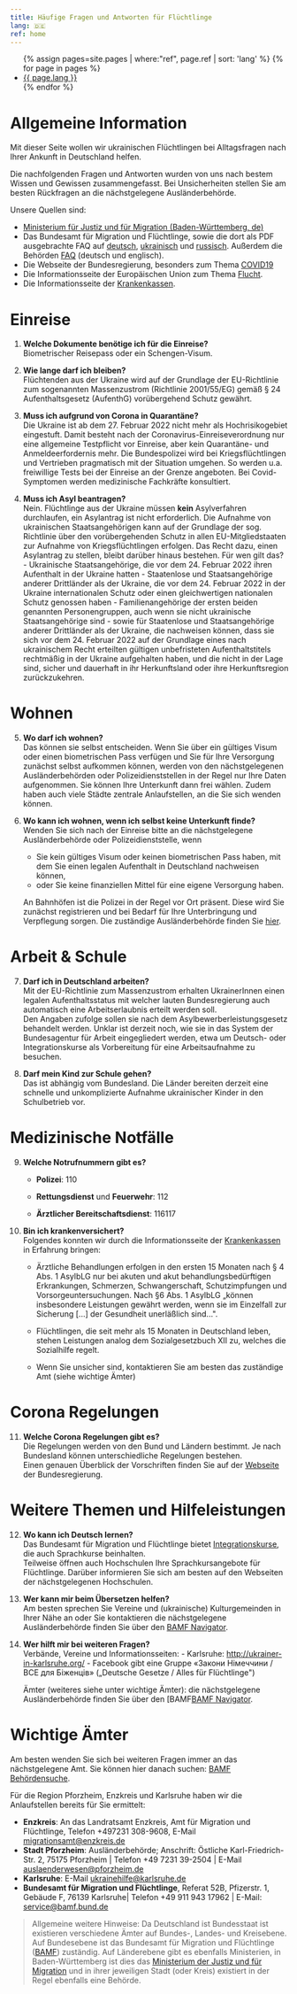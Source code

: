 ```yaml
---
title: Häufige Fragen und Antworten für Flüchtlinge
lang: 🇩🇪
ref: home
---
```


<ul>
{% assign pages=site.pages | where:"ref", page.ref | sort: 'lang' %}
{% for page in pages %}
  <li>
    <a href="{{ page.url }}" class="{{ page.lang }}">{{ page.lang }}</a>
  </li>
{% endfor %}
</ul>


# Allgemeine Information 

Mit dieser Seite wollen wir ukrainischen Flüchtlingen bei Alltagsfragen nach Ihrer Ankunft in Deutschland helfen.

Die nachfolgenden Fragen und Antworten wurden von uns nach bestem Wissen
und Gewissen zusammengefasst. Bei Unsicherheiten stellen Sie am besten
Rückfragen an die nächstgelegene Ausländerbehörde.

Unsere Quellen sind:

  - [Ministerium für Justiz und für Migration (Baden-Württemberg,
    de)](https://www.justiz-bw.de/,Lde/Startseite/Auslaender+und+Fluechtlingspolitik/FAQ)
  - Das Bundesamt für Migration und Flüchtlinge, sowie die dort als PDF
    ausgebrachte FAQ auf
    [deutsch](https://www.bamf.de/SharedDocs/Anlagen/DE/AsylFluechtlingsschutz/faq-ukraine.pdf;jsessionid=ED6AE97498A9147C1AF75EF04FF0D880.intranet381?__blob=publicationFile&v=13),
    [ukrainisch](https://www.bamf.de/SharedDocs/Anlagen/DE/AsylFluechtlingsschutz/faq-ukraine-ukr.pdf?__blob=publicationFile&v=10) und [russisch](https://www.bamf.de/SharedDocs/Anlagen/DE/AsylFluechtlingsschutz/faq-ukraine-ru.pdf?__blob=publicationFile&v=11). Außerdem die Behörden [FAQ](https://bamf-navi.bamf.de/de/FAQs/) (deutsch und englisch).
  - Die Webseite der Bundesregierung, besonders zum Thema
    [COVID19](https://www.bundesregierung.de/breg-de/themen/coronavirus/corona-regeln-und-einschrankungen-1734724)
  - Die Informationsseite der Europäischen Union zum Thema [Flucht](https://ec.europa.eu/info/strategy/priorities-2019-2024/stronger-europe-world/eu-solidarity-ukraine/eu-assistance-ukraine/information-people-fleeing-war-ukraine_en).
  - Die Informationsseite der [Krankenkassen](https://www.krankenkassenzentrale.de/wiki/fluechtlinge).

# Einreise

  1. **Welche Dokumente benötige ich für die Einreise?** <br>
      Biometrischer Reisepass oder ein Schengen-Visum.

  2. **Wie lange darf ich bleiben?**<br> Flüchtenden aus der Ukraine wird auf der Grundlage der
    EU-Richtlinie zum sogenannten Massenzustrom (Richtlinie 2001/55/EG) gemäß § 24 Aufenthaltsgesetz (AufenthG) vorübergehend Schutz gewährt.

  3. **Muss ich aufgrund von Corona in Quarantäne?**<br> Die Ukraine ist ab dem 27. Februar 2022 nicht mehr als Hochrisikogebiet eingestuft. Damit besteht nach der Coronavirus-Einreiseverordnung nur eine allgemeine Testpflicht vor Einreise, aber kein Quarantäne- und Anmeldeerfordernis mehr. Die Bundespolizei wird bei Kriegsflüchtlingen und Vertrieben pragmatisch mit der Situation umgehen. So werden u.a. freiwillige Tests bei der Einreise an der Grenze angeboten. Bei Covid-Symptomen werden medizinische Fachkräfte konsultiert.

  4. **Muss ich Asyl beantragen?** <br>Nein. Flüchtlinge aus der Ukraine müssen **kein** Asylverfahren durchlaufen, ein Asylantrag ist nicht erforderlich. Die Aufnahme von ukrainischen Staatsangehörigen kann auf der Grundlage der sog. Richtlinie über den vorübergehenden Schutz in allen EU-Mitgliedstaaten zur Aufnahme von Kriegsflüchtlingen erfolgen. Das Recht dazu, einen Asylantrag zu stellen, bleibt darüber hinaus bestehen. Für wen gilt das?
    - Ukrainische Staatsangehörige, die vor dem 24. Februar 2022 ihren Aufenthalt in der Ukraine hatten
    - Staatenlose und Staatsangehörige anderer Drittländer als der Ukraine, die vor dem 24. Februar 2022 in der Ukraine internationalen Schutz oder einen gleichwertigen nationalen Schutz genossen haben
    - Familienangehörige der ersten beiden genannten Personengruppen, auch wenn sie nicht ukrainische Staatsangehörige sind
    - sowie für Staatenlose und Staatsangehörige anderer Drittländer als der Ukraine, die nachweisen können, dass sie sich vor dem 24. Februar 2022 auf der Grundlage eines nach ukrainischem Recht erteilten gültigen unbefristeten Aufenthaltstitels rechtmäßig in der Ukraine aufgehalten haben, und die nicht in  der Lage sind, sicher und dauerhaft in ihr Herkunftsland oder ihre Herkunftsregion zurückzukehren.

# Wohnen

  5. **Wo darf ich wohnen?** <br> Das können sie selbst entscheiden. Wenn Sie über ein gültiges Visum oder einen biometrischen Pass verfügen und Sie für Ihre Versorgung zunächst selbst aufkommen können, werden von den nächstgelegenen Ausländerbehörden oder Polizeidienststellen in der Regel nur Ihre Daten aufgenommen. Sie können Ihre Unterkunft dann frei wählen. Zudem haben auch viele Städte zentrale Anlaufstellen, an die Sie sich wenden können.

  6. **Wo kann ich wohnen, wenn ich selbst keine Unterkunft finde?**  
  Wenden Sie sich nach der Einreise bitte an die nächstgelegene Ausländerbehörde oder Polizeidienststelle, wenn   
      - Sie kein gültiges Visum oder keinen biometrischen Pass haben, mit dem Sie einen legalen Aufenthalt in Deutschland nachweisen können,
      - oder Sie keine finanziellen Mittel für eine eigene Versorgung haben.  
<ul> 
<li style="list-style-type: none;">An Bahnhöfen ist die Polizei in der Regel vor Ort präsent. Diese wird Sie zunächst registrieren und bei Bedarf für Ihre Unterbringung und Verpflegung sorgen. Die zuständige Ausländerbehörde finden Sie <a href="[url](https://bamf-navi.bamf.de/de/Themen/Behoerden/)">hier</a>. </li> </ul>

# Arbeit & Schule

  7. **Darf ich in Deutschland arbeiten?** <br>Mit der EU-Richtlinie zum Massenzustrom erhalten UkrainerInnen einen legalen Aufenthaltsstatus mit welcher lauten Bundesregierung auch automatisch eine Arbeitserlaubnis erteilt werden soll.<br> Den Angaben zufolge sollen sie nach dem Asylbewerberleistungsgesetz behandelt werden. Unklar ist derzeit noch, wie sie in das System der Bundesagentur für Arbeit eingegliedert werden, etwa um Deutsch- oder Integrationskurse als Vorbereitung für eine Arbeitsaufnahme zu besuchen.

  8. **Darf mein Kind zur Schule gehen?** <br> Das ist abhängig vom Bundesland. Die Länder bereiten derzeit eine schnelle und unkomplizierte Aufnahme ukrainischer Kinder in den Schulbetrieb vor.

# Medizinische Notfälle

9.  **Welche Notrufnummern gibt es?**

    -   **Polizei**: 110

    -   **Rettungsdienst** und **Feuerwehr**: 112

    -   **Ärztlicher Bereitschaftsdienst**: 116117

10. **Bin ich krankenversichert?** <br>Folgendes konnten wir durch die Informationsseite der [Krankenkassen](https://www.krankenkassenzentrale.de/wiki/fluechtlinge) in Erfahrung bringen:

    -   Ärztliche Behandlungen erfolgen in den ersten 15 Monaten nach §
        4 Abs. 1 AsylbLG nur bei akuten und akut behandlungs­bedürftigen
        Erkrankungen, Schmerzen, Schwangerschaft, Schutzimpfungen und
        Vorsorgeuntersuchungen. Nach §6 Abs. 1 AsylbLG „können
        insbesondere Leistungen gewährt werden, wenn sie im Einzelfall
        zur Sicherung \[...\] der Gesundheit unerläßlich sind...".

    -   Flüchtlingen, die seit mehr als 15 Monaten in Deutschland leben,
        stehen Leistungen analog dem Sozialgesetzbuch XII zu, welches
        die Sozialhilfe regelt.

    -   Wenn Sie unsicher sind, kontaktieren Sie am besten das
        zuständige Amt (siehe wichtige Ämter)

# Corona Regelungen 

  11. **Welche Corona Regelungen gibt es?** <br>
    Die Regelungen werden von den Bund und Ländern bestimmt. Je nach
    Bundesland können unterschiedliche Regelungen bestehen.\
    Einen genauen Überblick der Vorschriften finden Sie auf der
    [Webseite](https://www.bundesregierung.de/breg-de/themen/coronavirus/corona-regeln-und-einschrankungen-1734724)
    der Bundesregierung.

# Weitere Themen und Hilfeleistungen 

  12. **Wo kann ich Deutsch lernen?** <br> Das Bundesamt für Migration und Flüchtlinge bietet [Integrationskurse](https://www.bamf.de/DE/Themen/Integration/ZugewanderteTeilnehmende/Integrationskurse/integrationskurse-node.html), die auch Sprachkurse beinhalten. <br>Teilweise öffnen auch Hochschulen Ihre Sprachkursangebote für Flüchtlinge. Darüber informieren Sie sich am besten auf den Webseiten der nächstgelegenen Hochschulen.

  13. **Wer kann mir beim Übersetzen helfen?** <br> Am besten sprechen Sie Vereine und (ukrainische) Kulturgemeinden in Ihrer Nähe an oder Sie kontaktieren die nächstgelegene Ausländerbehörde finden Sie über den [BAMF Navigator](https://bamf-navi.bamf.de/de/Themen/Behoerden/).

  14. **Wer hilft mir bei weiteren Fragen?**  <br>Verbände, Vereine und Informationsseiten:
    -   Karlsruhe: <http://ukrainer-in-karlsruhe.org/>
    -   Facebook gibt eine Gruppe «Закони Німеччини / ВСЕ для Біженців»
        („Deutsche Gesetze / Alles für Flüchtlinge")
<ul> 
<li style="list-style-type: none;">Ämter (weiteres siehe unter wichtige Ämter): die nächstgelegene Ausländerbehörde finden Sie über den [BAMF<a href="[url](https://bamf-navi.bamf.de/de/Themen/Behoerden/)">BAMF Navigator</a>. </li> </ul>

# Wichtige Ämter
Am besten wenden Sie sich bei weiteren Fragen immer an das nächstgelegene Amt. Sie können hier danach suchen: [BAMF Behördensuche](https://bamf-navi.bamf.de/de/Themen/Behoerden/).  

Für die Region Pforzheim, Enzkreis und Karlsruhe haben wir die Anlaufstellen bereits für Sie ermittelt:
  - **Enzkreis**: An das Landratsamt Enzkreis, Amt für Migration und Flüchtlinge, Telefon +497231 308-9608, E-Mail <migrationsamt@enzkreis.de>
  - **Stadt Pforzheim**: Ausländerbehörde; Anschrift: Östliche Karl-Friedrich-Str. 2, 75175 Pforzheim \| Telefon +49 7231 39-2504 \| E-Mail <auslaenderwesen@pforzheim.de>
  - **Karlsruhe**: E-Mail <ukrainehilfe@karlsruhe.de>
  - **Bundesamt für Migration und Flüchtlinge**, Referat 52B, Pfizerstr. 1, Gebäude F, 76139 Karlsruhe\| Telefon +49 911 943 17962 \| E-Mail: <service@bamf.bund.de>

> Allgemeine weitere Hinweise: Da Deutschland ist Bundesstaat ist
> existieren verschiedene Ämter auf Bundes-, Landes- und Kreisebene. Auf
> Bundesebene ist das Bundesamt für Migration und Flüchtlinge
> ([BAMF](https://www.bamf.de/DE/Startseite/startseite_node.html))
> zuständig. Auf Länderebene gibt es ebenfalls Ministerien, in
> Baden-Württemberg ist dies das [Ministerium der Justiz und für
> Migration](https://www.justiz-bw.de/,Lde/Startseite) und in ihrer
> jeweiligen Stadt (oder Kreis) existiert in der Regel ebenfalls eine
> Behörde.
